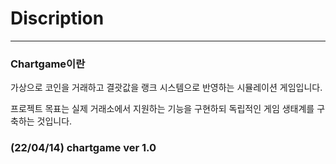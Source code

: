 # Discription
---
### Chartgame이란 
가상으로 코인을 거래하고 결괏값을 랭크 시스템으로 반영하는 시뮬레이션 게임입니다.

프로젝트 목표는 실제 거래소에서 지원하는 기능을 구현하되 독립적인 게임 생태계를 구축하는 것입니다.

### (22/04/14) chartgame ver 1.0
